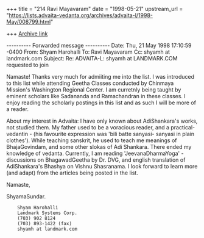 +++
title = "214 Ravi Mayavaram"
date = "1998-05-21"
upstream_url = "https://lists.advaita-vedanta.org/archives/advaita-l/1998-May/008799.html"

+++
[Archive link](https://lists.advaita-vedanta.org/archives/advaita-l/1998-May/008799.html)

---------- Forwarded message ----------
Date: Thu, 21 May 1998 17:10:59 -0400
From: Shyam Harohalli <shyamh at landmark.com>
To: Ravi Mayavaram <msr at reddy20.tamu.edu>
Cc: shyamh at landmark.com
Subject: Re: ADVAITA-L: shyamh at LANDMARK.COM requested to join

Namaste!
Thanks very much for admiiting me into the list.    I was introduced to
this list while attending Geetha Classes conducted by Chinmaya Mission's
Washington Regional Center.  I am curretnly being taught by eminent
scholars like Sadananda and Ramachandran in these classes.   I enjoy
reading the scholarly postings in this list and as such I will be more of a
reader.

About my interest in Advaita: I have only known about AdiShankara's works,
not studied them.  My father used to be a voracious reader, and a
practical-vedantin - (his favourite expression was 'bili batte sanyasi-
sanyasi in plain clothes').  While teaching sanskrit, he used to teach me
meanings of  BhajaGovindam, and some other slokas of Adi Shankara.  There
ended my knowledge of vedanta.   Currently, I am reading
'JeevanaDharmaYoga' - discussions on BhagawadGeetha by Dr. DVG, and english
translation of AdiShankara's Bhashya on Vishnu Shasranama.  I look forward
to learn more (and adapt) from the articles being posted in the list.

Namaste,

ShyamaSundar.

        Shyam Harohalli
        Landmark Systems Corp.
        (703) 902 8124
        (703) 893-1422 (fax)
        shyamh at landmark.com

